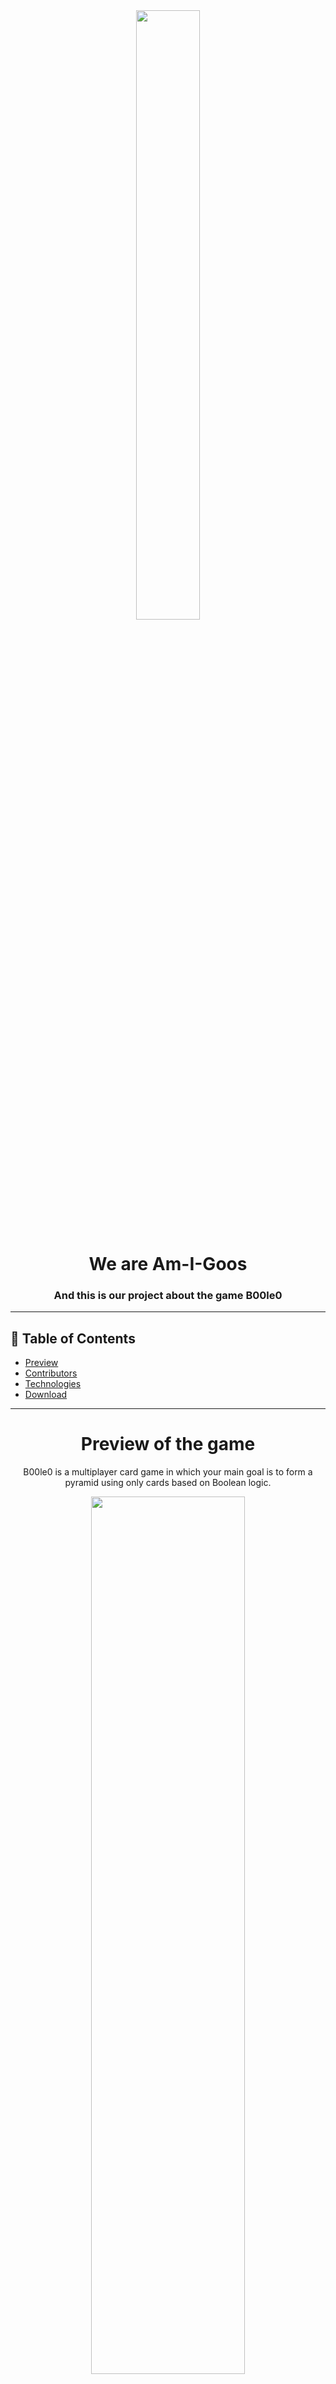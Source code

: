 <br>
<br>
<p align="center">
  <img align="center" src="https://user-images.githubusercontent.com/85336778/168472705-54d7de42-94d0-40bf-a512-d5f6f15cd134.png" height="50%" width = "45%">
</p>

<h1 align="center">We are Am-I-Goos</h1>
<h3 align="center">And this is our project about the game B00le0</h3>

---

## 📝 Table of Contents

+ [Preview](#Preview)
+ [Contributors](#Contributors)
+ [Technologies](#used-technologies)
+ [Download](#Download)

---

<h1 align="center"> Preview of the game</h1> <a name = "preview"></a>

<p align = "center" font-size="40">B00le0 is a multiplayer card game in which your main goal is to form a pyramid using only cards based on Boolean logic.</p>
<p align="center">
  <img src = "https://user-images.githubusercontent.com/85336778/168487225-2afd4e6e-0e8e-42f3-8f21-2096d7619da6.png" height="60%" width = "70%">
 </p>

---

# Contributors

><a href = "https://github.com/AIKostov20"> Aleksander Kostov</a> - Scrum Trainer

><a href = "https://github.com/YYTodorov20"> Yoan Todorov</a>  - BackEnd Developer

><a href = "https://github.com/NVDespotov20"> Nikolay Despotov</a>  - BackEnd Developer

><a href = "https://github.com/APPetrova"> Alexandra Petrova</a> - QA/Designer
<br>

---

# [📄 Documentation](https://codingburgas-my.sharepoint.com/:w:/g/personal/yytodorov20_codingburgas_bg/EVFgtoVelD9ItlNz70p14coBkhsPIjyMh5YiKsDdiIDZqA?e=2lzKPq)
# [📄 Presentation](https://codingburgas-my.sharepoint.com/:p:/g/personal/yytodorov20_codingburgas_bg/ETeKweobz8VNrP5dJ2bOsS4BHA8gUiDrbZHxQZYf9i0uLw?e=xtFHnj)
# [📄 QA Documentation](https://codingburgas-my.sharepoint.com/:x:/g/personal/yytodorov20_codingburgas_bg/EfQbzzrP76VIsimefKPyLPcBXurZSCepK_0d6AdqFWaqLQ?e=bl2JS4)

---

# Used technologies
- <img src="https://user-images.githubusercontent.com/85336778/168471335-47e2d66a-c812-4b33-a43c-08e9e7076ac4.png" width=30>  Visual studio (For the code)
- <img src="https://user-images.githubusercontent.com/85336778/168491597-5ece5e98-8c3a-447d-8fad-a90c1547cd0b.png" width=25> SFML (For the code)
- <img src= "https://user-images.githubusercontent.com/85336778/168470318-38113484-53ab-4b78-af06-6231e9db2483.png" width="25"> MediBang Paint (For the design)
- <img src="https://media.discordapp.net/attachments/815253581149896790/818133539903111188/Microsoft_Word_logo.png" width="25">  Word (For the documentation)
-  <img src="https://media.discordapp.net/attachments/815253581149896790/818136011359518780/kisspng-microsoft-powerpoint-computer-software-microsoft-o-5b3b3927c75c49.3318087715306079118166-rem.png" width="25"> PowerPoint (For the presentation)
-  <img src="https://user-images.githubusercontent.com/85336778/168471426-b94f8411-4b50-4d9c-9bb0-f256e96701a9.png" width="25"> Excel (For the QA documentation)
-  <img src="https://user-images.githubusercontent.com/85336778/168491891-78a91df4-65fb-46ad-a71e-732994d15a24.png" width="25"> Discord (For communication)

---

# 📥Download

<p>To download our project on your machine you just need to clone it. This can be done by pasting this text in your command prompt:</p>

<pre>git clone https://github.com/AIKostov20/LogicGame2022.git</pre>

<p>Or you can downoload the zip file from the repository. Go into Source folder and then click the LogicGame.sln file.</p>
